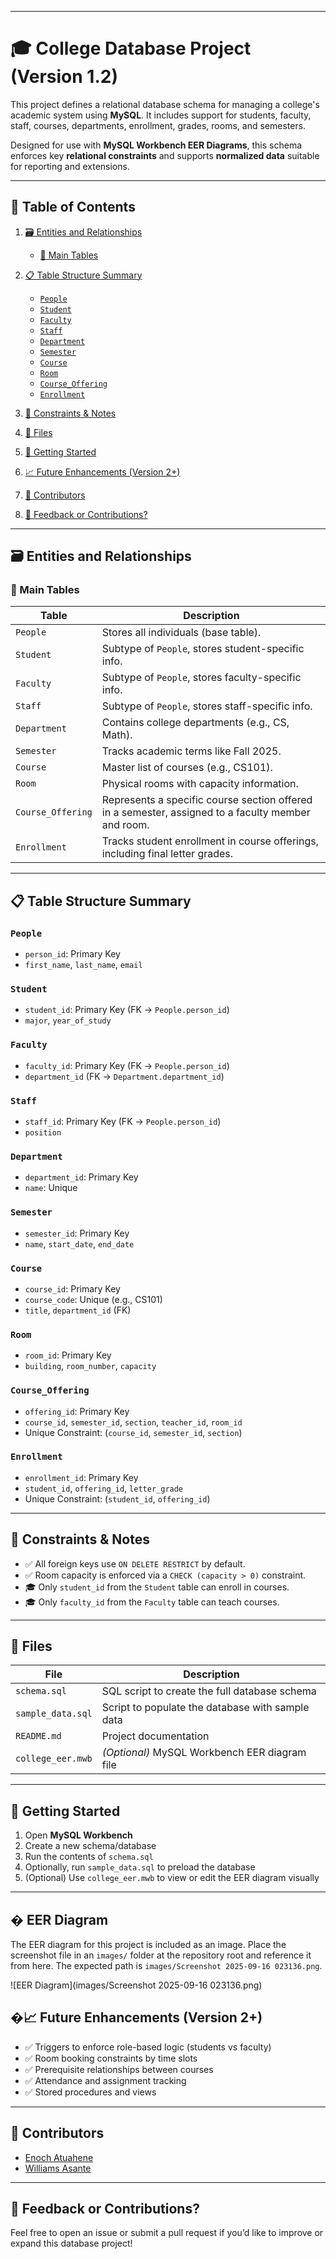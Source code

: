 
---

# 🎓 College Database Project (Version 1.2)

This project defines a relational database schema for managing a college's academic system using **MySQL**. It includes support for students, faculty, staff, courses, departments, enrollment, grades, rooms, and semesters.

Designed for use with **MySQL Workbench EER Diagrams**, this schema enforces key **relational constraints** and supports **normalized data** suitable for reporting and extensions.

---

## 📑 Table of Contents

1. [🗃️ Entities and Relationships](#️-entities-and-relationships)

   * [📌 Main Tables](#-main-tables)
2. [📋 Table Structure Summary](#-table-structure-summary)

   * [`People`](#people)
   * [`Student`](#student)
   * [`Faculty`](#faculty)
   * [`Staff`](#staff)
   * [`Department`](#department)
   * [`Semester`](#semester)
   * [`Course`](#course)
   * [`Room`](#room)
   * [`Course_Offering`](#course_offering)
   * [`Enrollment`](#enrollment)
3. [🔐 Constraints & Notes](#-constraints--notes)
4. [📂 Files](#-files)
5. [🚀 Getting Started](#-getting-started)
6. [📈 Future Enhancements (Version 2+)](#-future-enhancements-version-2)
7. [👥 Contributors](#-contributors)
8. [💬 Feedback or Contributions?](#-feedback-or-contributions)

---

## 🗃️ Entities and Relationships

### 📌 Main Tables

| Table             | Description                                                                                        |
| ----------------- | -------------------------------------------------------------------------------------------------- |
| `People`          | Stores all individuals (base table).                                                               |
| `Student`         | Subtype of `People`, stores student-specific info.                                                 |
| `Faculty`         | Subtype of `People`, stores faculty-specific info.                                                 |
| `Staff`           | Subtype of `People`, stores staff-specific info.                                                   |
| `Department`      | Contains college departments (e.g., CS, Math).                                                     |
| `Semester`        | Tracks academic terms like Fall 2025.                                                              |
| `Course`          | Master list of courses (e.g., CS101).                                                              |
| `Room`            | Physical rooms with capacity information.                                                          |
| `Course_Offering` | Represents a specific course section offered in a semester, assigned to a faculty member and room. |
| `Enrollment`      | Tracks student enrollment in course offerings, including final letter grades.                      |

---

## 📋 Table Structure Summary

### `People`

* `person_id`: Primary Key
* `first_name`, `last_name`, `email`

### `Student`

* `student_id`: Primary Key (FK → `People.person_id`)
* `major`, `year_of_study`

### `Faculty`

* `faculty_id`: Primary Key (FK → `People.person_id`)
* `department_id` (FK → `Department.department_id`)

### `Staff`

* `staff_id`: Primary Key (FK → `People.person_id`)
* `position`

### `Department`

* `department_id`: Primary Key
* `name`: Unique

### `Semester`

* `semester_id`: Primary Key
* `name`, `start_date`, `end_date`

### `Course`

* `course_id`: Primary Key
* `course_code`: Unique (e.g., CS101)
* `title`, `department_id` (FK)

### `Room`

* `room_id`: Primary Key
* `building`, `room_number`, `capacity`

### `Course_Offering`

* `offering_id`: Primary Key
* `course_id`, `semester_id`, `section`, `teacher_id`, `room_id`
* Unique Constraint: (`course_id`, `semester_id`, `section`)

### `Enrollment`

* `enrollment_id`: Primary Key
* `student_id`, `offering_id`, `letter_grade`
* Unique Constraint: (`student_id`, `offering_id`)

---

## 🔐 Constraints & Notes

* ✅ All foreign keys use `ON DELETE RESTRICT` by default.
* ✅ Room capacity is enforced via a `CHECK (capacity > 0)` constraint.
* 🎓 Only `student_id` from the `Student` table can enroll in courses.
* 🎓 Only `faculty_id` from the `Faculty` table can teach courses.

---

## 📂 Files

| File              | Description                                      |
| ----------------- | ------------------------------------------------ |
| `schema.sql`      | SQL script to create the full database schema    |
| `sample_data.sql` | Script to populate the database with sample data |
| `README.md`       | Project documentation                            |
| `college_eer.mwb` | *(Optional)* MySQL Workbench EER diagram file    |

---

## 🚀 Getting Started

1. Open **MySQL Workbench**
2. Create a new schema/database
3. Run the contents of `schema.sql`
4. Optionally, run `sample_data.sql` to preload the database
5. (Optional) Use `college_eer.mwb` to view or edit the EER diagram visually

---

## �️ EER Diagram

The EER diagram for this project is included as an image. Place the screenshot file in an `images/` folder at the repository root and reference it from here. The expected path is `images/Screenshot 2025-09-16 023136.png`.

![EER Diagram](images/Screenshot 2025-09-16 023136.png)



## �📈 Future Enhancements (Version 2+)

* ✅ Triggers to enforce role-based logic (students vs faculty)
* ✅ Room booking constraints by time slots
* ✅ Prerequisite relationships between courses
* ✅ Attendance and assignment tracking
* ✅ Stored procedures and views

---

## 👥 Contributors

* [Enoch Atuahene](https://github.com/Typher7)
* [Williams Asante](https://github.com/Kraeon20)

---

## 💬 Feedback or Contributions?

Feel free to open an issue or submit a pull request if you’d like to improve or expand this database project!

